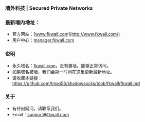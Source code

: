 ### 墙外科技 | Secured Private Networks
### 最新墙内地址：
- 官方网站：[www.fkwall.com](http://www.fkwall.com/)
- 用户中心：[manager.fkwall.com](http://manager.fkwall.com/)
### 说明
- 永久域名：[fkwall.com](http://fkwall.com/)，没有被墙，能够正常访问。
- 如果域名被墙，我们会第一时间在这里更新最新地址。
- 请收藏本链接：<https://github.com/tmxq56/shadowsocks/blob/fkwall/fkwall.md>
### 关于
- 有任何疑问，请联系我们。
- Email：support@fkwall.com
